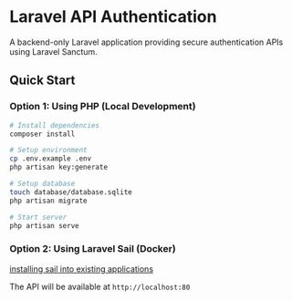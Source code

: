 # Laravel API Authentication

A backend-only Laravel application providing secure authentication APIs using Laravel Sanctum.

## Quick Start

### Option 1: Using PHP (Local Development)

```bash
# Install dependencies
composer install

# Setup environment
cp .env.example .env
php artisan key:generate

# Setup database
touch database/database.sqlite
php artisan migrate

# Start server
php artisan serve
```

### Option 2: Using Laravel Sail (Docker)

[installing sail into existing applications](https://laravel.com/docs/12.x/sail#installing-sail-into-existing-applications)

The API will be available at `http://localhost:80`